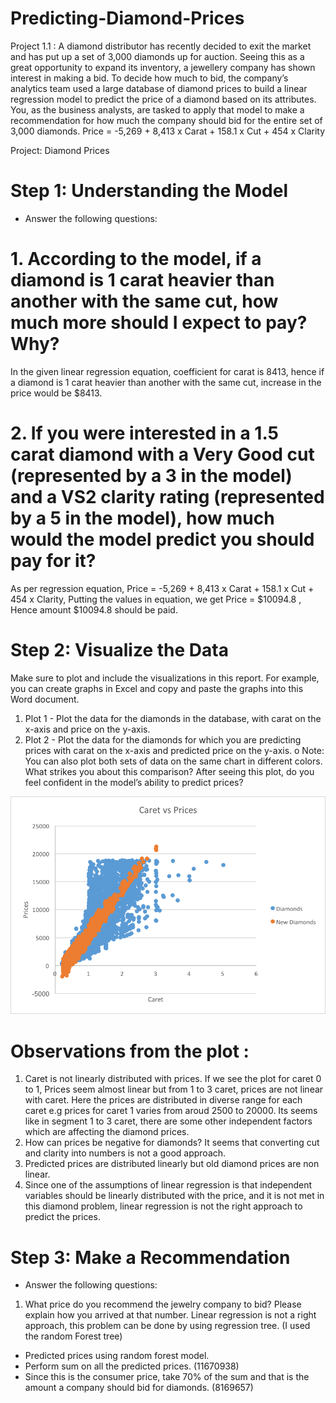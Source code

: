 # Predicting-Diamond-Prices
Project 1.1 : A diamond distributor has recently decided to exit the market and has put up a set of 3,000 diamonds up for auction. Seeing this as a great opportunity to expand its inventory, a jewellery company has shown interest in making a bid. To decide how much to bid, the company’s analytics team used a large database of diamond prices to build a linear regression model to predict the price of a diamond based on its attributes. You, as the business analysts, are tasked to apply that model to make a recommendation for how much the company should bid for the entire set of 3,000 diamonds.  Price = -5,269 + 8,413 x Carat + 158.1 x Cut + 454 x Clarity

Project: Diamond Prices 
# Step 1: Understanding the Model
- Answer the following questions:
# 1.	According to the model, if a diamond is 1 carat heavier than another with the same cut, how much more should I expect to pay? Why?
In the given linear regression equation, coefficient for carat is 8413, hence if a diamond is 1 carat heavier than another with the same cut, increase in the price would be $8413.

# 2.	If you were interested in a 1.5 carat diamond with a Very Good cut (represented by a 3 in the model) and a VS2 clarity rating (represented by a 5 in the model), how much would the model predict you should pay for it?
As per regression equation, 
Price = -5,269 + 8,413 x Carat + 158.1 x Cut + 454 x Clarity,
Putting the values in equation, we get Price = $10094.8
, Hence amount $10094.8 should be paid.

# Step 2: Visualize the Data 
Make sure to plot and include the visualizations in this report. For example, you can create graphs in Excel and copy and paste the graphs into this Word document.

1.	Plot 1 - Plot the data for the diamonds in the database, with carat on the x-axis and price on the y-axis. 
2.	Plot 2 - Plot the data for the diamonds for which you are predicting prices with carat on the x-axis and predicted price on the y-axis. 
o	Note: You can also plot both sets of data on the same chart in different colors.
What strikes you about this comparison? After seeing this plot, do you feel confident in the model’s ability to predict prices? 

![alt text](https://github.com/nisha1992/Predicting-Diamond-Prices/blob/master/CaretvsPrices.png) 

# Observations from the plot :
1.	Caret is not linearly distributed with prices. If we see the plot for caret 0 to 1, Prices seem almost linear but from 1 to 3 caret, prices are not linear with caret. Here the prices are distributed in diverse range for each caret e.g prices for caret 1 varies from aroud 2500 to 20000. Its seems like in segment 1 to 3 caret, there are some other independent factors which are affecting the diamond prices.
2.	How can prices be negative for diamonds? It seems that converting cut and clarity into numbers is not a good approach. 
3.	Predicted prices are distributed linearly but old diamond prices are non linear.
4.	Since one of the assumptions of linear regression is that independent variables should be linearly distributed with the price, and it is not met in this diamond problem, linear regression is not the right approach to predict the prices.

# Step 3: Make a Recommendation
- Answer the following questions:
1.	What price do you recommend the jewelry company to bid? Please explain how you arrived at that number.
Linear regression is not a right approach, this problem can be done by using regression tree. (I used the random Forest tree)
- Predicted prices using random forest model.
- Perform sum on all the predicted prices. (11670938)
- Since this is the consumer price, take 70% of the sum and that is the amount a company should bid for diamonds. (8169657)
